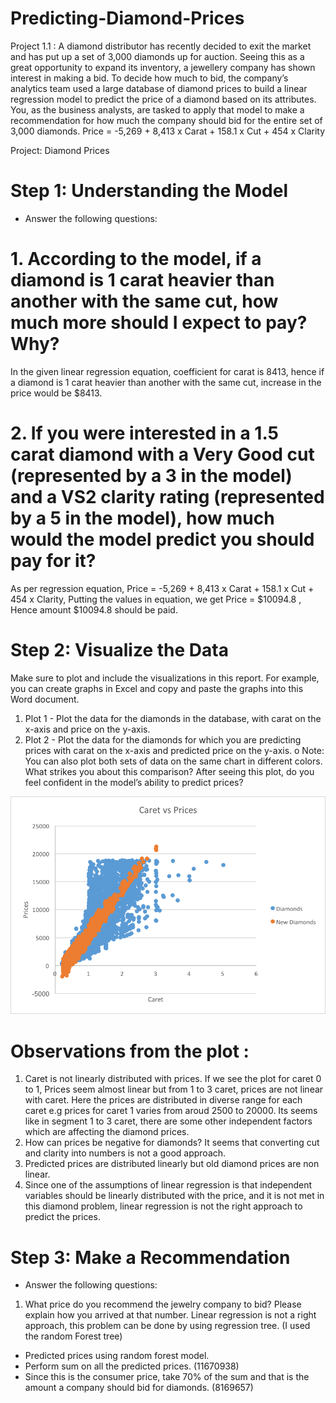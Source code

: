 # Predicting-Diamond-Prices
Project 1.1 : A diamond distributor has recently decided to exit the market and has put up a set of 3,000 diamonds up for auction. Seeing this as a great opportunity to expand its inventory, a jewellery company has shown interest in making a bid. To decide how much to bid, the company’s analytics team used a large database of diamond prices to build a linear regression model to predict the price of a diamond based on its attributes. You, as the business analysts, are tasked to apply that model to make a recommendation for how much the company should bid for the entire set of 3,000 diamonds.  Price = -5,269 + 8,413 x Carat + 158.1 x Cut + 454 x Clarity

Project: Diamond Prices 
# Step 1: Understanding the Model
- Answer the following questions:
# 1.	According to the model, if a diamond is 1 carat heavier than another with the same cut, how much more should I expect to pay? Why?
In the given linear regression equation, coefficient for carat is 8413, hence if a diamond is 1 carat heavier than another with the same cut, increase in the price would be $8413.

# 2.	If you were interested in a 1.5 carat diamond with a Very Good cut (represented by a 3 in the model) and a VS2 clarity rating (represented by a 5 in the model), how much would the model predict you should pay for it?
As per regression equation, 
Price = -5,269 + 8,413 x Carat + 158.1 x Cut + 454 x Clarity,
Putting the values in equation, we get Price = $10094.8
, Hence amount $10094.8 should be paid.

# Step 2: Visualize the Data 
Make sure to plot and include the visualizations in this report. For example, you can create graphs in Excel and copy and paste the graphs into this Word document.

1.	Plot 1 - Plot the data for the diamonds in the database, with carat on the x-axis and price on the y-axis. 
2.	Plot 2 - Plot the data for the diamonds for which you are predicting prices with carat on the x-axis and predicted price on the y-axis. 
o	Note: You can also plot both sets of data on the same chart in different colors.
What strikes you about this comparison? After seeing this plot, do you feel confident in the model’s ability to predict prices? 

![alt text](https://github.com/nisha1992/Predicting-Diamond-Prices/blob/master/CaretvsPrices.png) 

# Observations from the plot :
1.	Caret is not linearly distributed with prices. If we see the plot for caret 0 to 1, Prices seem almost linear but from 1 to 3 caret, prices are not linear with caret. Here the prices are distributed in diverse range for each caret e.g prices for caret 1 varies from aroud 2500 to 20000. Its seems like in segment 1 to 3 caret, there are some other independent factors which are affecting the diamond prices.
2.	How can prices be negative for diamonds? It seems that converting cut and clarity into numbers is not a good approach. 
3.	Predicted prices are distributed linearly but old diamond prices are non linear.
4.	Since one of the assumptions of linear regression is that independent variables should be linearly distributed with the price, and it is not met in this diamond problem, linear regression is not the right approach to predict the prices.

# Step 3: Make a Recommendation
- Answer the following questions:
1.	What price do you recommend the jewelry company to bid? Please explain how you arrived at that number.
Linear regression is not a right approach, this problem can be done by using regression tree. (I used the random Forest tree)
- Predicted prices using random forest model.
- Perform sum on all the predicted prices. (11670938)
- Since this is the consumer price, take 70% of the sum and that is the amount a company should bid for diamonds. (8169657)
